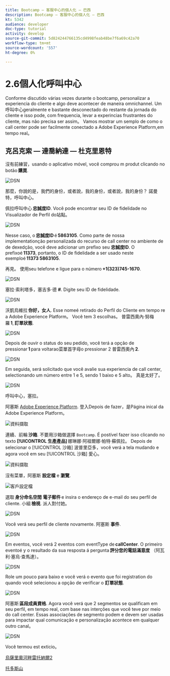 ```yaml
---
title: Bootcamp — 客服中心的個人化 — 巴西
description: Bootcamp — 客服中心的個人化 — 巴西
kt: 5342
audience: developer
doc-type: tutorial
activity: develop
source-git-commit: 5d824244766135cd4998feab48be7f6a69c42a70
workflow-type: tm+mt
source-wordcount: '557'
ht-degree: 0%

---
```


# 2.6個人化呼叫中心

Conforme discutido várias vezes durante o bootcamp, personalizar a experiencia do cliente e algo deve acontecer de maneira omnichannel. Um呼叫中心geralmente e bastante desconectado do restante da jornada do cliente e isso pode, com frequencia, levar a experincias frustrantes do cliente, mas não precisa ser assim。 Vamos mostrar um semplo de como o call center pode ser facilmente conectado a Adobe Experience Platform,em tempo real。

## 克呂克索 — 達喬納達 — 杜克里恩特

沒有前練習，usando o aplicativo móvel, você comprou m produt clicando no botão **購買**.

![DSN](./images/app20.png)

那麼，你說的是，我們的身份，或者說，我的身份，或者說，我的身份？ 諾曼特，呼叫中心。

佩拉呼叫中心 **忠誠度ID**. Você pode encontrar seu ID de fidelidade no Visualizador de Perfil do站點。

![DSN](./images/cc1.png)

Nesse caso, o **忠誠度ID** é **5863105**. Como parte de nossa implementationção personalizada do recurso de call center no ambiente de de dexedção, você deve adicionar um prefixo seu **忠誠度ID**. O prefixoé **11373**, portanto, o ID de fidelidade a ser usado neste exemploé **11373 5863105**.

再見。 使用seu telefone e ligue para o número **+1(323)745-1670**.

![DSN](./images/cc2.png)

塞拉·索利塔多，塞吉多·德 **#**. Digite seu ID de fidelidade.

![DSN](./images/cc3.png)

沃凱烏維拉 **你好，女人**. Esse nomeé retirado do Perfil do Cliente em tempo re a Adobe Experience Platform。 Você tem 3 escolhas。 普雷西奧內·努梅羅 **1**, **訂單狀態**.

![DSN](./images/cc4.png)

Depois de ouvir o status do seu pedido, você terá a opção de pressionar **1** para voltarao菜單首字母o pressionar 2 普雷西奧內 **2**.

![DSN](./images/cc5.png)

Em seguida, será solicitado que você avalie sua experiencia de call center, selectionando um número entre 1 e 5, sendo 1 baixo e 5 alto。 真是太好了。

![DSN](./images/cc6.png)

呼叫中心，塞拉。

阿塞斯 [Adobe Experience Platform](https://experience.adobe.com/platform). 登入Depois de fazer，是Página inical da Adobe Experience Platform。

![資料擷取](./images/home.png)

連續、前輪 **沙箱**. 不要用沙箱做選擇 ``Bootcamp``. É postível fazer isso clicando no texto **[!UICONTROL 生產產品]** 娜琳娜·阿祖爾娜·帕特·蘇佩拉。 Depois de selecionar o [!UICONTROL 沙箱] 波普里亞多，você verá a tela mudando e agora você em seu [!UICONTROL 沙箱] 愛心。

![資料擷取](./images/sb1.png)

沒有菜單，阿塞斯 **設定檔** e **瀏覽**.

![客戶設定檔](./images/homemenu.png)

選取 **身分命名空間** **電子郵件** e insira o endereço de e-mail do seu perfil de cliente. 小組 **檢視**. 派人對付她。

![DSN](./images/cc7.png)

Você verá seu perfil de cliente novamente. 阿塞斯 **事件**.

![DSN](./images/cc8.png)

Em eventos, você verá 2 eventos com eventType de **callCenter**. O primeiro eventoé y o resultado da sua resposta á pergunta **評分您的電話滿意度** （阿瓦利·塞烏·查馬達）。

![DSN](./images/cc9.png)

Role um pouco para baixo e você verá o evento que foi registration do quando você selecionou a opção de verificar o **訂單狀態**.

![DSN](./images/cc10.png)

阿塞斯 **區段成員資格**. Agora você verá que 2 segmentos se qualificam em seu perfil, em tempo real, com base nas interções que você teve por meio do call center. Essas associações de segmento podem e devem ser usadas para impactar qual comunicação e personalização acontece em qualquer outro canal。

![DSN](./images/cc11.png)

Você termou est exticio。

[烏薩里奧河畔雷托納爾2](./uc2.md)

[托多斯山](../../overview.md)
